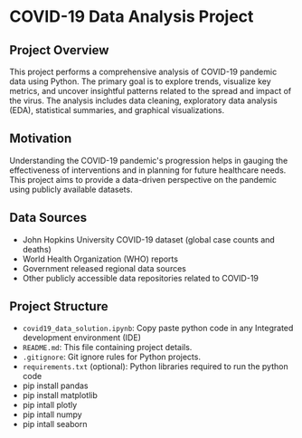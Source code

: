 # COVID-19 Data Analysis Project

## Project Overview
This project performs a comprehensive analysis of COVID-19 pandemic data using Python. The primary goal is to explore trends, visualize key metrics, and uncover insightful patterns related to the spread and impact of the virus. The analysis includes data cleaning, exploratory data analysis (EDA), statistical summaries, and graphical visualizations.

## Motivation
Understanding the COVID-19 pandemic's progression helps in gauging the effectiveness of interventions and in planning for future healthcare needs. This project aims to provide a data-driven perspective on the pandemic using publicly available datasets.

## Data Sources
- John Hopkins University COVID-19 dataset (global case counts and deaths)
- World Health Organization (WHO) reports
- Government released regional data sources
- Other publicly accessible data repositories related to COVID-19


## Project Structure
- `covid19_data_solution.ipynb`: Copy paste python code in any Integrated development environment (IDE) 
- `README.md`: This file containing project details.
- `.gitignore`: Git ignore rules for Python projects.
- `requirements.txt` (optional): Python libraries required to run the python code
-  pip install pandas
-  pip install matplotlib
-  pip intall plotly
-  pip intall numpy
-  pip intall seaborn 

